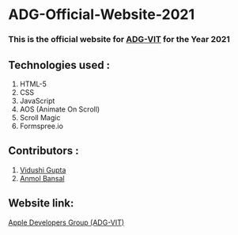 # ADG-Official-Website-2021

### This is the official website for [ADG-VIT](https://github.com/ADG-VIT) for the Year 2021

## Technologies used :
1. HTML-5
2. CSS
3. JavaScript
4. AOS (Animate On Scroll)
5. Scroll Magic
6. Formspree.io

## Contributors : 
1. [Vidushi Gupta](https://github.com/vidushig08)
2. [Anmol Bansal](https://github.com/anmolbansal7) 

## Website link:
[Apple Developers Group (ADG-VIT)](https://adgvit.com/)

